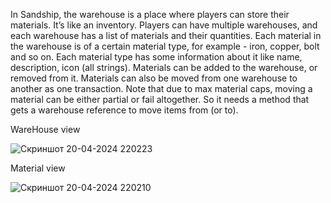 In Sandship, the warehouse is a place where players can store their materials. It’s like an inventory. Players can have multiple warehouses, and each warehouse has a list of materials and their quantities.
Each material in the warehouse is of a certain material type, for example - iron, copper, bolt and so on. Each material type has some information about it like name, description, icon (all strings).
Materials can be added to the warehouse, or removed from it. Materials can also be moved from one warehouse to another as one transaction. Note that due to max material caps, moving a material can be either partial or fail altogether. So it needs a method that gets a warehouse reference to move items from (or to).

WareHouse view

![Скриншот 20-04-2024 220223](https://github.com/Artak1999/WareHouse/assets/75327821/eafc325e-2394-411a-ac58-35d8e99ac6d2)

Material view

![Скриншот 20-04-2024 220210](https://github.com/Artak1999/WareHouse/assets/75327821/c9e592d0-5f8f-4613-9306-a5b5f0cca4e1)
